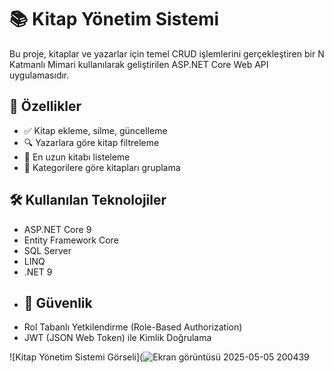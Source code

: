 # 📚 Kitap Yönetim Sistemi

Bu proje, kitaplar ve yazarlar için temel CRUD işlemlerini gerçekleştiren bir N Katmanlı Mimari kullanılarak geliştirilen ASP.NET Core Web API uygulamasıdır.

## 🚀 Özellikler

- ✅ Kitap ekleme, silme, güncelleme
- 🔍 Yazarlara göre kitap filtreleme
- 📏 En uzun kitabı listeleme
- 📂 Kategorilere göre kitapları gruplama

## 🛠️ Kullanılan Teknolojiler

- ASP.NET Core 9
- Entity Framework Core
- SQL Server
- LINQ
- .NET 9
- ## 🔐 Güvenlik
- Rol Tabanlı Yetkilendirme (Role-Based Authorization)
- JWT (JSON Web Token) ile Kimlik Doğrulama


![Kitap Yönetim Sistemi Görseli](![Ekran görüntüsü 2025-05-05 200439](https://github.com/user-attachments/assets/9a19253b-f05f-4233-b41e-db1c0ac1656f)
 
